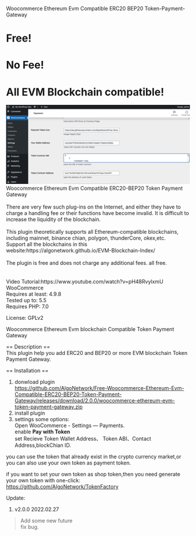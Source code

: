  Woocommerce Ethereum Evm Compatible ERC20 BEP20 Token-Payment-Gateway<br>

# Free!<br>
# No Fee!<br>
# All EVM Blockchain compatible!<br>

<img src="https://github.com/AlgoNetwork/Free-Woocommerce-Ethereum-Evm-Compatible-ERC20-BEP20-Token-Payment-Gateway/blob/main/screen.png" alt="ERC20-BEP20-Token-Payment">
<br>
Woocommerce Ethereum Evm Compatible ERC20-BEP20 Token Payment Gateway<br><br>
There are very few such plug-ins on the Internet, and either they have to charge a handling fee or their functions have become invalid. It is difficult to increase the liquidity of the blockchain.<br><br>
This plugin theoretically supports all Ethereum-compatible blockchains, including mainnet, binance chian, polygon, thunderCore, okex,etc. <br>
Support all the blockchains in this website:https://algonetwork.github.io/EVM-Blockchain-Index/
<br><br>
The plugin is free and does not charge any additional fees. all free.<br><br>
<br>
Video Tutorial:https://www.youtube.com/watch?v=pH48RvylxmU
<br>
WooCommerce<br>
Requires at least: 4.9.8<br>
Tested up to: 5.5<br>
Requires PHP: 7.0<br>
 
License: GPLv2<br>

Woocommerce Ethereum Evm blockchain Compatible Token Payment Gateway<br>

== Description ==<br>
This plugin help you add ERC20 and BEP20 or more EVM blockchain Token Payment Gateway.<br>

== Installation ==<br>
1. donwload plugin<br>
https://github.com/AlgoNetwork/Free-Woocommerce-Ethereum-Evm-Compatible-ERC20-BEP20-Token-Payment-Gateway/releases/download/2.0.0/woocommerce-ethereum-evm-token-payment-gateway.zip<br>
3. install plugin<br>
4. settings some options:<br>
 Open  WooCommerce  -   Settings  —  Payments.<br>
 enable **Pay with Token**<br>
 set Recieve Token Wallet Address、 Token ABI、Contact Address,blockChian ID.<br>
 
you can use the token that already exist in the crypto currency market,or you can also use your own token as payment token.<br>

if you want to set your own token as shop token,then you need generate your own token with one-click:<br>
https://github.com/AlgoNetwork/TokenFactory


Update:
1. v2.0.0 2022.02.27<br>
>Add some new future<br>
>fix bug.<br>
